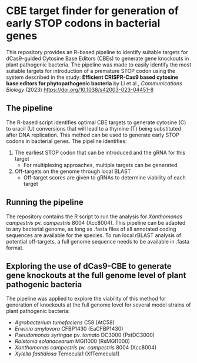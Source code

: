 # CBE target finder for generation of early STOP codons in bacterial genes
This repository provides an R-based pipeline to identify suitable targets for dCas9-guided Cytosine Base Editors (CBEs) to generate gene knockouts in plant pathogenic bacteria. The pipeline was made to easily identify the most suitable targets for introduction of a premature STOP codon using the system described in the study: **Efficient CRISPR-Cas9 based cytosine base editors  for phytopathogenic bacteria** by Li et al., *Communications Biology* (2023) https://doi.org/10.1038/s42003-023-04451-8

## The pipeline

The R-based script identifies optimal CBE targets to generate cytosine (C) to uracil (U) conversions that will lead to a thymine (T) being substituted after DNA replication. This method can be used to generate early STOP codons in bacterial genes. The pipeline identifies:

1. The earliest STOP codon that can be introduced and the gRNA for this target
   - For multiplexing approaches, multiple targets can be generated
2. Off-targets on the genome through local BLAST
   - Off-target scores are given to gRNAs to determine viability of each target
  
## Running the pipeline

The repository contains the R script to run the analysis for *Xanthomonas campestris* pv. *campestris* 8004 (Xcc8004). This pipeline can be adapted to any bacterial genome, as long as .fasta files of all annotated coding sequences are available for the species. To run local rBLAST analysis of potential off-targets, a full genome sequence needs to be available in .fasta format.
  
## Exploring the use of dCas9-CBE to generate gene knockouts at the full genome level of plant pathogenic bacteria

The pipeline was applied to explore the viability of this method for generation of knockouts at the full genome level for several model strains of plant pathogenic bacteria:

- *Agrobacterium tumefaciens* C58 (AtC58)
- *Erwinia amylovora* CFBP1430 (EaCFBP1430)
- *Pseudomonas syringae* pv. *tomato* DC3000 (PstDC3000)
- *Ralstonia solanacearum* MGI1000 (RsMGI1000)
- *Xanthomonas campestris* pv. *campestris* 8004 (Xcc8004)
- *Xylella fastidiosa* Temecula1 (XfTemecula1)






